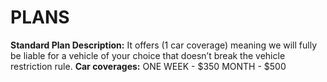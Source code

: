# **PLANS**
**Standard Plan Description:** It offers (1 car coverage) meaning we will fully be liable for a vehicle of your choice that doesn’t break the vehicle restriction rule. **Car coverages:** ONE WEEK - $350 MONTH - $500
